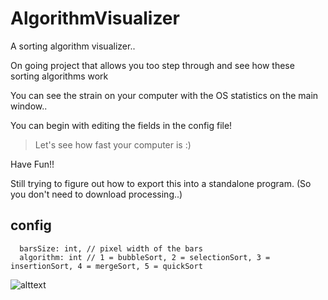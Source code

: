# AlgorithmVisualizer

A sorting algorithm visualizer.. 

On going project that allows you too step through and see how these sorting algorithms work

You can see the strain on your computer with the OS statistics on the main window..

You can begin with editing the fields in the config file!

> Let's see how fast your computer is :)

Have Fun!!

Still trying to figure out how to export this into a standalone program. (So you don't need to download processing..)

## config

```processing
  barsSize: int, // pixel width of the bars
  algorithm: int // 1 = bubbleSort, 2 = selectionSort, 3 = insertionSort, 4 = mergeSort, 5 = quickSort
```




![alttext](https://i.imgur.com/CFliJzG.png)


